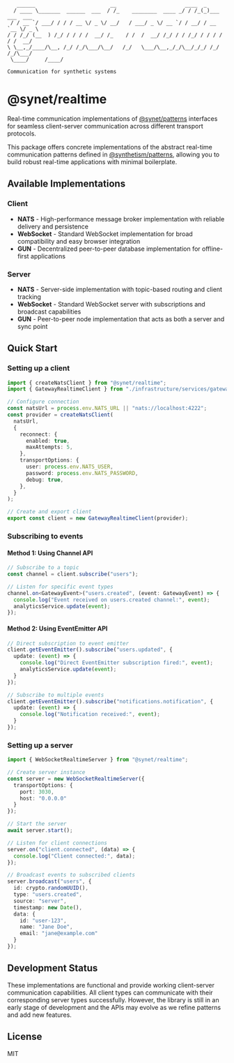 ```
   ______                        __                      ____  _            
  / ____ \_______  ______  ___  / /_    ________  ____ _/ / /_(_)___ ___  ___ 
 / / __ `/ ___/ / / / __ \/ _ \/ __/   / ___/ _ \/ __ `/ / __/ / __ `__ \/ _ \
/ / /_/ (__  ) /_/ / / / /  __/ /_    / /  /  __/ /_/ / / /_/ / / / / / /  __/
\ \__,_/____/\__, /_/ /_/\___/\__/   /_/   \___/\__,_/_/\__/_/_/ /_/ /_/\___/ 
 \____/     /____/                                                                                          

Communication for synthetic systems  
```

# @synet/realtime

Real-time communication implementations of [@synet/patterns](https://www.npmjs.com/package/@synet/patterns) interfaces for seamless client-server communication across different transport protocols.

This package offers concrete implementations of the abstract real-time communication patterns defined in [@synthetism/patterns](https://github.com/synthetism/patterns), allowing you to build robust real-time applications with minimal boilerplate.

## Available Implementations

### Client

- **NATS** - High-performance message broker implementation with reliable delivery and persistence
- **WebSocket** - Standard WebSocket implementation for broad compatibility and easy browser integration
- **GUN** - Decentralized peer-to-peer database implementation for offline-first applications

### Server

- **NATS** - Server-side implementation with topic-based routing and client tracking
- **WebSocket** - Standard WebSocket server with subscriptions and broadcast capabilities
- **GUN** - Peer-to-peer node implementation that acts as both a server and sync point

## Quick Start

### Setting up a client

```typescript
import { createNatsClient } from "@synet/realtime";
import { GatewayRealtimeClient } from "./infrastructure/services/gateway-realtime-client";

// Configure connection
const natsUrl = process.env.NATS_URL || "nats://localhost:4222";
const provider = createNatsClient(
  natsUrl,
  {
    reconnect: {
      enabled: true,
      maxAttempts: 5,
    },
    transportOptions: {
      user: process.env.NATS_USER,
      password: process.env.NATS_PASSWORD,
      debug: true,
    },
  }
);

// Create and export client
export const client = new GatewayRealtimeClient(provider);
```

### Subscribing to events

#### Method 1: Using Channel API

```typescript
// Subscribe to a topic
const channel = client.subscribe("users");

// Listen for specific event types
channel.on<GatewayEvent>("users.created", (event: GatewayEvent) => {
  console.log("Event received on users.created channel:", event);
  analyticsService.update(event);
});
```

#### Method 2: Using EventEmitter API

```typescript
// Direct subscription to event emitter
client.getEventEmitter().subscribe("users.updated", {
  update: (event) => {
    console.log("Direct EventEmitter subscription fired:", event);
    analyticsService.update(event);
  }
});

// Subscribe to multiple events
client.getEventEmitter().subscribe("notifications.notification", {
  update: (event) => {
    console.log("Notification received:", event);
  }
});
```

### Setting up a server

```typescript
import { WebSocketRealtimeServer } from "@synet/realtime";

// Create server instance
const server = new WebSocketRealtimeServer({
  transportOptions: {
    port: 3030,
    host: "0.0.0.0"
  }
});

// Start the server
await server.start();

// Listen for client connections
server.on("client.connected", (data) => {
  console.log("Client connected:", data);
});

// Broadcast events to subscribed clients
server.broadcast("users", {
  id: crypto.randomUUID(),
  type: "users.created",
  source: "server",
  timestamp: new Date(),
  data: { 
    id: "user-123", 
    name: "Jane Doe",
    email: "jane@example.com"
  }
});
```

## Development Status

These implementations are functional and provide working client-server communication capabilities. All client types can communicate with their corresponding server types successfully. However, the library is still in an early stage of development and the APIs may evolve as we refine patterns and add new features.

## License

MIT
